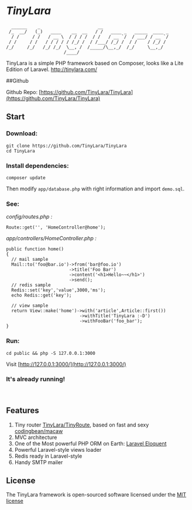 # *TinyLara*

```
  ______    _                      __
 /_  __/   (_)   ____    __  __   / /   ____ _   _____  ____ _
  / /     / /   / __ \  / / / /  / /   / __ `/  / ___/ / __ `/
 / /     / /   / / / / / /_/ /  / /___/ /_/ /  / /    / /_/ /
/_/     /_/   /_/ /_/  \__, /  /_____/\__,_/  /_/     \__,_/
                      /____/
```

TinyLara is a simple PHP framework based on Composer, looks like a Lite Edition of Laravel. http://tinylara.com/

##Github

Github Repo: [https://github.com/TinyLara/TinyLara](https://github.com/TinyLara/TinyLara)

## Start
### Download:
```
git clone https://github.com/TinyLara/TinyLara
cd TinyLara
```

### Install dependencies:

    composer update

Then modify `app/database.php` with right information and import `demo.sql`.

### See:

*config/routes.php :*

    Route::get('', 'HomeController@home');

*app/controllers/HomeController.php :*

    public function home()
    {
      // mail sample
      Mail::to('foo@bar.io')->from('bar@foo.io')
                            ->title('Foo Bar')
                            ->content('<h1>Hello~~</h1>')
                            ->send();
      // redis sample
      Redis::set('key','value',3000,'ms');
      echo Redis::get('key');

      // view sample
      return View::make('home')->with('article',Article::first())
                                ->withTitle('TinyLara :-D')
                                ->withFooBar('foo_bar');
    }

### Run:
```
cd public && php -S 127.0.0.1:3000
```
Visit [http://127.0.0.1:3000/](http://127.0.0.1:3000/)

### It's already running!
<br>

## Features

1. Tiny router [TinyLara/TinyRoute](https://packagist.org/packages/tinylara/tinyroute), based on fast and sexy [codingbean/macaw](https://packagist.org/packages/codingbean/macaw)
2. MVC architecture
3. One of the Most powerful PHP ORM on Earth: [Laravel Eloquent](http://laravel.com/docs/4.2/eloquent)
4. Powerful Laravel-style views loader
5. Redis ready in Laravel-style
6. Handy SMTP mailer


## License

The TinyLara framework is open-sourced software licensed under the [MIT license](http://opensource.org/licenses/MIT)